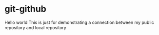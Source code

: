 # git-github
Hello world
This is just for demonstrating a connection between my public repository and local repository
